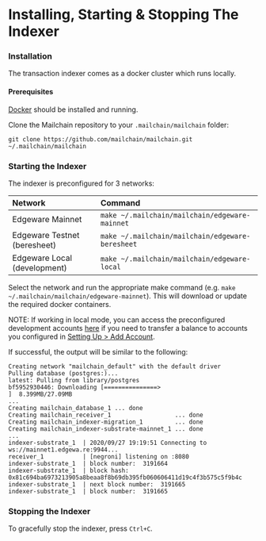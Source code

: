 # Installing, Starting & Stopping The Indexer

### Installation

The transaction indexer comes as a docker cluster which runs locally.

#### Prerequisites

[Docker](https://www.docker.com/) should be installed and running.

Clone the Mailchain repository to your `.mailchain/mailchain` folder:

```text
git clone https://github.com/mailchain/mailchain.git ~/.mailchain/mailchain
```

### Starting the Indexer

The indexer is preconfigured for 3 networks:

| Network | Command |
| :--- | :--- |
| Edgeware Mainnet | `make ~/.mailchain/mailchain/edgeware-mainnet` |
| Edgeware Testnet \(beresheet\) | `make ~/.mailchain/mailchain/edgeware-beresheet` |
| Edgeware Local \(development\) | `make ~/.mailchain/mailchain/edgeware-local` |

Select the network and run the appropriate make command \(e.g. `make ~/.mailchain/mailchain/edgeware-mainnet`\). This will download or update the required docker containers.

NOTE: If working in local mode, you can access the preconfigured development accounts [here](https://polkadot.js.org/apps/?rpc=ws%3A%2F%2F127.0.0.1%3A9944#/accounts) if you need to transfer a balance to accounts you configured in [Setting Up &gt; Add Account](../ethereum-instructions/setting-up.md#add-account).

If successful, the output will be similar to the following:

```text
Creating network "mailchain_default" with the default driver
Pulling database (postgres:)...
latest: Pulling from library/postgres
bf5952930446: Downloading [===============>                                   ]  8.399MB/27.09MB
...
Creating mailchain_database_1 ... done
Creating mailchain_receiver_1                  ... done
Creating mailchain_indexer-migration_1         ... done
Creating mailchain_indexer-substrate-mainnet_1 ... done
...
indexer-substrate_1  | 2020/09/27 19:19:51 Connecting to ws://mainnet1.edgewa.re:9944...
receiver_1           | [negroni] listening on :8080
indexer-substrate_1  | block number:  3191664
indexer-substrate_1  | block hash:  0x81c694ba6973213905a8beaa8f8b69db395fb060606411d19c4f3b575c5f9b4c
indexer-substrate_1  | next block number:  3191665
indexer-substrate_1  | block number:  3191665
```

### Stopping the Indexer

To gracefully stop the indexer, press `Ctrl+C`.

### 

